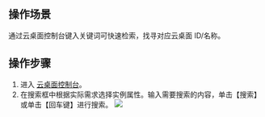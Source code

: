 ## 操作场景
通过云桌面控制台键入关键词可快速检索，找寻对应云桌面 ID/名称。

## 操作步骤
1. 进入 [云桌面控制台](https://console.cloud.tencent.com/cvd)。
2. 在搜索框中根据实际需求选择实例属性。输入需要搜索的内容，单击【搜索】或单击【回车键】进行搜索。
![](https://main.qcloudimg.com/raw/67fdf8918889beb967855094d730a3bf.png)
